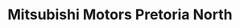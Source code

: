 ---
title: "Mitsubishi Motors Pretoria North"
url: /pretoria/mitsubishi-motors-pretoria-north/
shop: car
---